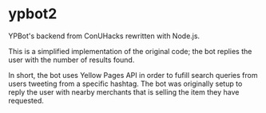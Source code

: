 # ypbot2

YPBot's backend from ConUHacks rewritten with Node.js.

This is a simplified implementation of the original code; the bot replies the user with the number of results found.

In short, the bot uses Yellow Pages API in order to fufill search queries from users tweeting from a specific hashtag. The bot was originally setup to reply the user with nearby merchants that is selling the item they have requested.
